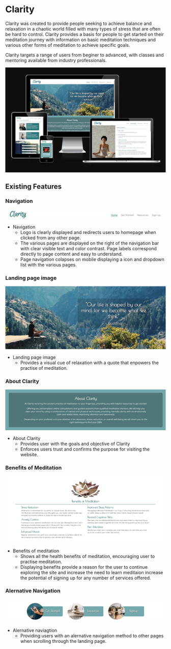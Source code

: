 # Clarity
Clarity was created to provide people seeking to achieve balance and relaxation in a chaotic world filled with many types of stress that are often be hard to control. Clarity provides a basis for people to get started on their meditation journey with information on basic meditation techniques and various other forms of meditation to achieve specific goals.

Clarity targets a range of users from beginer to advanced, with classes and mentoring available from industry professionals.  

![Clarity website display on various platforms](/assests/images/Readme-images/Clarity-responsive-layout.jpg)

## Existing Features

### Navigation

![Clarity Navigation bar image](/assests/images/Readme-images/Clarity-navigation-bar.jpg)

- Navigation
  - Logo is clearly displayed and redirects users to homepage when clicked from any other page.
  - The various pages are displayed on the right of the navigation bar with clear visible text and color contrast. Page labels correspond directly to page content and easy to understand.
  - Page navigation colapses on mobile displaying a icon and dropdown list with the various pages.

### Landing page image

![Clarity landing page banner image](/assests/images/Readme-images/Landing-page-image.jpg)

- Landing page image
    - Provides a visual cue of relaxation with a quote that enpowers the practise of meditation.

### About Clarity

![About Clarity image](/assests/images/Readme-images/About-Clarity.jpg)

- About Clarity
    - Provides user with the goals and objective of Clarity
    - Enforces users trust and confirms the purpose for visiting the website.

### Benefits of Meditation

![Benefits of Meditation image](/assests/images/Readme-images/Meditation-benefits.jpg)

- Benefits of meditation
    - Shows all the health benefits of meditation, encouraging user to practise meditation.
    - Displaying benefits provide a reason for the user to continue exploring the site and increase the need to learn meditaion increase the potential of signing up for any number of services offered.

### Alernative Navigation

![Alernative Navigatiion method images](/assests/images/Readme-images/Addtional-page-navigation.jpg)

- Alernative naviagtion
    - Providing users with an alernative navigation method to other pages when scrolling through the landing page.
